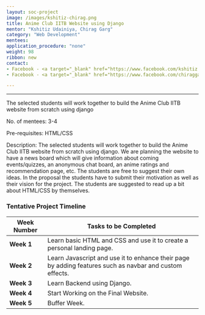 ```yaml
---
layout: soc-project
image: /images/kshitiz-chirag.png
title: Anime Club IITB Website using Django
mentor: "Kshitiz Udainiya, Chirag Garg"
category: "Web Development"
mentees:
application_procedure: "none"
weight: 98
ribbon: new
contact:
- Facebook - <a target="_blank" href="https://www.facebook.com/kshitiz.udainiya.1/">Kshitiz Udainiya</a>
- Facebook - <a target="_blank" href="https://www.facebook.com/chiraggargkota">Chirag Garg</a>

---
```


---

The selected students will work together to build the Anime Club IITB website from scratch using django

<!--break-->

No. of mentees: 3-4

Pre-requisites: HTML/CSS


Description:
The selected students will work together to build the Anime Club IITB website from scratch using django. We are planning the website to have a news board which will give information about coming events/quizzes, an anonymous chat board, an anime ratings and recommendation page, etc. The students are free to suggest their own ideas.
In the proposal the students have to submit their motivation as well as their vision for the project.
The students are suggested to read up a bit about HTML/CSS by themselves.

<!--break-->

### Tentative Project Timeline
<!--break-->

|Week Number  | Tasks to be Completed|
|--- | --- | 
|**Week 1** | Learn basic HTML and CSS and use it to create a personal landing page. |
|**Week 2** | Learn Javascript and use it to enhance their page by adding features such as navbar and custom effects. |
|**Week 3** | Learn Backend using Django. |
|**Week 4** | Start Working on the Final Website. |
|**Week 5** | Buffer Week. |



<!--break-->
